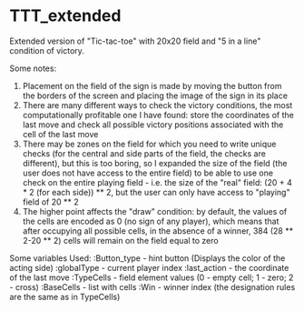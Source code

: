 # TTT_extended
Extended version of "Tic-tac-toe" with 20x20 field and "5 in a line" condition of victory.

Some notes:
1. Placement on the field of the sign is made by moving the button from the 
	borders of the screen and placing the image of the sign in its place
2. There are many different ways to check the victory conditions, the most 
	computationally profitable one I have found: store the coordinates of 
	the last move and check all possible victory positions associated with 
	the cell of the last move
3. There may be zones on the field for which you need to write unique checks
	(for the central and side parts of the field, the checks are different), 
	but this is too boring, so I expanded the size of the field (the user 
	does not have access to the entire field) to be able to use one check on 
	the entire playing field - i.e. the size of the "real" field: 
	(20 + 4 * 2 (for each side)) ** 2, but the user can only have access to 
	"playing" field of 20 ** 2
4. The higher point affects the "draw" condition: by default, the values of 
	the cells are encoded as 0 (no sign of any player), which means that 
	after occupying all possible cells, in the absence of a winner, 384 
	(28 ** 2-20 ** 2) cells will remain on the field equal to zero

Some variables Used:
:Button_type - hint button (Displays the color of the acting side)
:globalType - current player index
:last_action - the coordinate of the last move
:TypeCells - field element values (0 - empty cell; 1 - zero; 2 - cross)
:BaseCells - list with cells
:Win - winner index (the designation rules are the same as in TypeCells)

